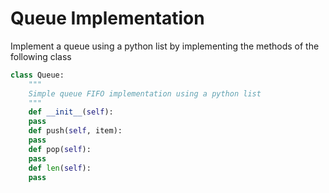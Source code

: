 # Queue Implementation

Implement a queue using a python list by implementing the methods of the following class

```python
class Queue:
    """
    Simple queue FIFO implementation using a python list
    """
    def __init__(self):
    pass
    def push(self, item):
    pass
    def pop(self):
    pass
    def len(self):
    pass
```
